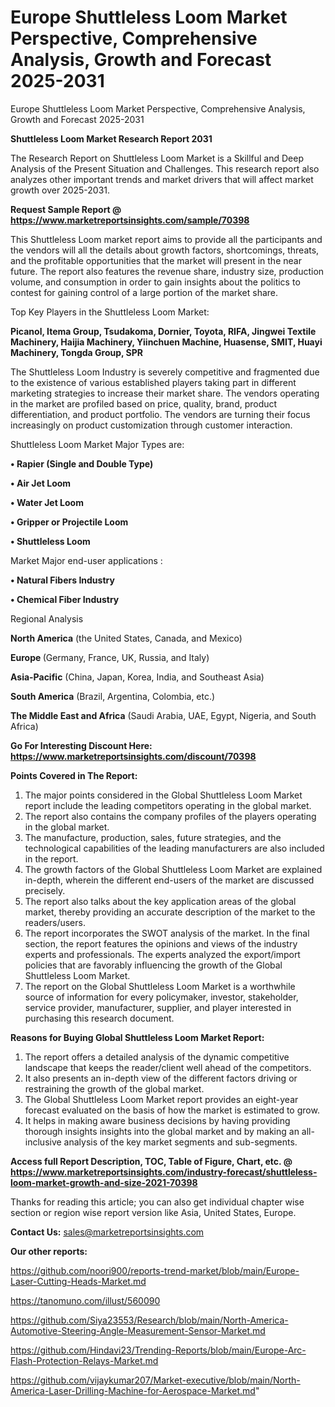 # Europe Shuttleless Loom Market Perspective, Comprehensive Analysis, Growth and Forecast 2025-2031
 Europe Shuttleless Loom Market Perspective, Comprehensive Analysis, Growth and Forecast 2025-2031

<strong>Shuttleless Loom Market Research Report 2031</strong>

The Research Report on Shuttleless Loom Market is a Skillful and Deep Analysis of the Present Situation and Challenges. This research report also analyzes other important trends and market drivers that will affect market growth over 2025-2031.

<strong>Request Sample Report @ <a href=https://www.marketreportsinsights.com/sample/70398>https://www.marketreportsinsights.com/sample/70398</a></strong>

This Shuttleless Loom market report aims to provide all the participants and the vendors will all the details about growth factors, shortcomings, threats, and the profitable opportunities that the market will present in the near future. The report also features the revenue share, industry size, production volume, and consumption in order to gain insights about the politics to contest for gaining control of a large portion of the market share.

Top Key Players in the Shuttleless Loom Market:

<strong>Picanol, Itema Group, Tsudakoma, Dornier, Toyota, RIFA, Jingwei Textile Machinery, Haijia Machinery, Yiinchuen Machine, Huasense, SMIT, Huayi Machinery, Tongda Group, SPR</strong>

The Shuttleless Loom Industry is severely competitive and fragmented due to the existence of various established players taking part in different marketing strategies to increase their market share. The vendors operating in the market are profiled based on price, quality, brand, product differentiation, and product portfolio. The vendors are turning their focus increasingly on product customization through customer interaction.

Shuttleless Loom Market Major Types are:

<strong>• Rapier (Single and Double Type)

• Air Jet Loom

• Water Jet Loom

• Gripper or Projectile Loom

• Shuttleless Loom</strong>

Market Major end-user applications :

<strong>• Natural Fibers Industry

• Chemical Fiber Industry</strong>

Regional Analysis

</u><strong><b>North America</b></strong> (the United States, Canada, and Mexico)

<strong><b>Europe </b></strong>(Germany, France, UK, Russia, and Italy)

<strong><b>Asia-Pacific</b></strong> (China, Japan, Korea, India, and Southeast Asia)

<strong><b>South America</b></strong> (Brazil, Argentina, Colombia, etc.)

<strong><b>The Middle East and Africa</b></strong> (Saudi Arabia, UAE, Egypt, Nigeria, and South Africa)

<strong>Go For Interesting Discount Here: <a href=https://www.marketreportsinsights.com/discount/70398>https://www.marketreportsinsights.com/discount/70398</a></strong>

<strong>Points Covered in The Report:</strong>
<ol>
  <li>The major points considered in the Global Shuttleless Loom Market report include the leading competitors operating in the global market.</li>
  <li>The report also contains the company profiles of the players operating in the global market.</li>
  <li>The manufacture, production, sales, future strategies, and the technological capabilities of the leading manufacturers are also included in the report.</li>
  <li>The growth factors of the Global Shuttleless Loom Market are explained in-depth, wherein the different end-users of the market are discussed precisely.</li>
  <li>The report also talks about the key application areas of the global market, thereby providing an accurate description of the market to the readers/users.</li>
  <li>The report incorporates the SWOT analysis of the market. In the final section, the report features the opinions and views of the industry experts and professionals. The experts analyzed the export/import policies that are favorably influencing the growth of the Global Shuttleless Loom Market.</li>
  <li>The report on the Global Shuttleless Loom Market is a worthwhile source of information for every policymaker, investor, stakeholder, service provider, manufacturer, supplier, and player interested in purchasing this research document.</li>
</ol>
<strong>Reasons for Buying Global Shuttleless Loom Market Report:</strong>

<ol>
  <li>The report offers a detailed analysis of the dynamic competitive landscape that keeps the reader/client well ahead of the competitors.</li>
  <li>It also presents an in-depth view of the different factors driving or restraining the growth of the global market.</li>
  <li>The Global Shuttleless Loom Market report provides an eight-year forecast evaluated on the basis of how the market is estimated to grow.</li>
  <li>It helps in making aware business decisions by having providing thorough insights insights into the global market and by making an all-inclusive analysis of the key market segments and sub-segments.</li>
</ol>
<strong>Access full Report Description, TOC, Table of Figure, Chart, etc. @ <a href=https://www.marketreportsinsights.com/industry-forecast/shuttleless-loom-market-growth-and-size-2021-70398>https://www.marketreportsinsights.com/industry-forecast/shuttleless-loom-market-growth-and-size-2021-70398</a></strong>


Thanks for reading this article; you can also get individual chapter wise section or region wise report version like Asia, United States, Europe.

<strong>Contact Us:</strong>
sales@marketreportsinsights.com

<strong>Our other reports:</strong>

<a href=https://github.com/noori900/reports-trend-market/blob/main/Europe-Laser-Cutting-Heads-Market.md>https://github.com/noori900/reports-trend-market/blob/main/Europe-Laser-Cutting-Heads-Market.md</a>

<a href=https://tanomuno.com/illust/560090>https://tanomuno.com/illust/560090</a>

<a href=https://github.com/Siya23553/Research/blob/main/North-America-Automotive-Steering-Angle-Measurement-Sensor-Market.md>https://github.com/Siya23553/Research/blob/main/North-America-Automotive-Steering-Angle-Measurement-Sensor-Market.md</a>

<a href=https://github.com/Hindavi23/Trending-Reports/blob/main/Europe-Arc-Flash-Protection-Relays-Market.md>https://github.com/Hindavi23/Trending-Reports/blob/main/Europe-Arc-Flash-Protection-Relays-Market.md</a>

<a href=https://github.com/vijaykumar207/Market-executive/blob/main/North-America-Laser-Drilling-Machine-for-Aerospace-Market.md>https://github.com/vijaykumar207/Market-executive/blob/main/North-America-Laser-Drilling-Machine-for-Aerospace-Market.md</a>"
